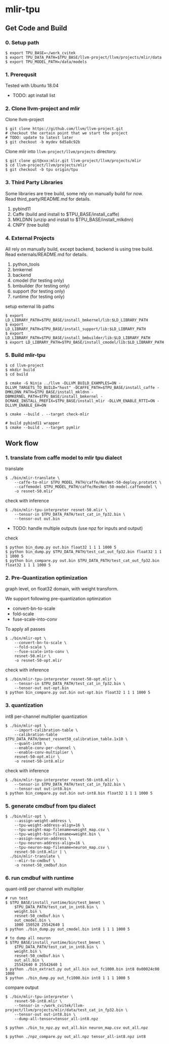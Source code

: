 # mlir-tpu

## Get Code and Build

### 0. Setup path

```
$ export TPU_BASE=~/work_cvitek
$ export TPU_DATA_PATH=$TPU_BASE/llvm-project/llvm/projects/mlir/data
$ export TPU_MODEL_PATH=/data/models
```

### 1. Prerequsit

Tested with Ubuntu 18.04

* TODO: apt install list

### 2. Clone llvm-project and mlir

Clone llvm-project
```
$ git clone https://github.com/llvm/llvm-project.git
# checkout the certain point that we start the project
# TODO: update to latest later
$ git checkout -b mydev 6d5a8c92b
```

Clone mlir into `llvm-project/llvm/projects` directory.

```
$ git clone git@xxx:mlir.git llvm-project/llvm/projects/mlir
$ cd llvm-project/llvm/projects/mlir
$ git checkout -b tpu origin/tpu
```

### 3. Third Party Libraries

Some libraries are tree build, some rely on manually build for now.\
Read third_party/README.md for details.

1. pybind11
1. Caffe (build and install to $TPU_BASE/install_caffe)
1. MKLDNN (unzip and install to $TPU_BASE/install_mlkdnn)
1. CNPY (tree build)

### 4. External Projects

All rely on manually build, except backend, backend is using tree build.\
Read externals/README.md for details.

1. python_tools
1. bmkernel
1. backend
1. cmodel (for testing only)
1. bmbuilder (for testing only)
1. support (for testing only)
1. runtime (for testing only)

setup external lib paths
```
$ export LD_LIBRARY_PATH=$TPU_BASE/install_bmkernel/lib:$LD_LIBRARY_PATH
$ export LD_LIBRARY_PATH=$TPU_BASE/install_support/lib:$LD_LIBRARY_PATH
$ export LD_LIBRARY_PATH=$TPU_BASE/install_bmbuilder/lib:$LD_LIBRARY_PATH
$ export LD_LIBRARY_PATH=$TPU_BASE/install_cmodel/lib:$LD_LIBRARY_PATH
```

### 5. Build mlir-tpu

```
$ cd llvm-project
$ mkdir build
$ cd build

$ cmake -G Ninja ../llvm -DLLVM_BUILD_EXAMPLES=ON -DLLVM_TARGETS_TO_BUILD="host" -DCAFFE_PATH=$TPU_BASE/install_caffe -DMKLDNN_PATH=$TPU_BASE/install_mkldnn -DBMKERNEL_PATH=$TPU_BASE/install_bmkernel -DCMAKE_INSTALL_PREFIX=$TPU_BASE/install_mlir -DLLVM_ENABLE_RTTI=ON -DLLVM_ENABLE_EH=ON

$ cmake --build . --target check-mlir

# build pybind11 wrapper
$ cmake --build . --target pymlir
```

## Work flow

### 1. translate from caffe model to mlir tpu dialect

translate
```
$ ./bin/mlir-translate \
    --caffe-to-mlir $TPU_MODEL_PATH/caffe/ResNet-50-deploy.prototxt \
    --caffemodel $TPU_MODEL_PATH/caffe/ResNet-50-model.caffemodel \
    -o resnet-50.mlir
```

check with inference
```
$ ./bin/mlir-tpu-interpreter resnet-50.mlir \
    --tensor-in $TPU_DATA_PATH/test_cat_in_fp32.bin \
    --tensor-out out.bin
```

* TODO: handle multiple outputs (use npz for inputs and output)

check
```
$ python bin_dump.py out.bin float32 1 1 1 1000 5
$ python bin_dump.py $TPU_DATA_PATH/test_cat_out_fp32.bin float32 1 1 1 1000 5
$ python bin_compare.py out.bin $TPU_DATA_PATH/test_cat_out_fp32.bin float32 1 1 1 1000 5
```

### 2. Pre-Quantization optimization

graph level, on float32 domain, with weight transform.

We support following pre-quantization optimzation

* convert-bn-to-scale
* fold-scale
* fuse-scale-into-conv

To apply all passes
```
$ ./bin/mlir-opt \
    --convert-bn-to-scale \
    --fold-scale \
    --fuse-scale-into-conv \
    resnet-50.mlir \
    -o resnet-50-opt.mlir
```

check with inference
```
$ ./bin/mlir-tpu-interpreter resnet-50-opt.mlir \
    --tensor-in $TPU_DATA_PATH/test_cat_in_fp32.bin \
    --tensor-out out-opt.bin
$ python bin_compare.py out.bin out-opt.bin float32 1 1 1 1000 5
```

### 3. quantization

int8 per-channel multiplier quantization

```
$ ./bin/mlir-opt \
    --import-calibration-table \
    --calibration-table $TPU_DATA_PATH/bmnet_resnet50_calibration_table.1x10 \
    --quant-int8 \
    --enable-conv-per-channel \
    --enable-conv-multiplier \
    resnet-50-opt.mlir \
    -o resnet-50-int8.mlir
```

check with inference
```
$ ./bin/mlir-tpu-interpreter resnet-50-int8.mlir \
    --tensor-in $TPU_DATA_PATH/test_cat_in_fp32.bin \
    --tensor-out out-int8.bin
$ python bin_compare.py out.bin out-int8.bin float32 1 1 1 1000 5
```

### 5. generate cmdbuf from tpu dialect

```
$ ./bin/mlir-opt \
    --assign-weight-address \
    --tpu-weight-address-align=16 \
    --tpu-weight-map-filename=weight_map.csv \
    --tpu-weight-bin-filename=weight.bin \
    --assign-neuron-address \
    --tpu-neuron-address-align=16 \
    --tpu-neuron-map-filename=neuron_map.csv \
    resnet-50-int8.mlir | \
  ./bin/mlir-translate \
    --mlir-to-cmdbuf \
    -o resnet-50_cmdbuf.bin
```

### 6. run cmdbuf with runtime

quant-int8 per channel with multiplier

```
# run test
$ $TPU_BASE/install_runtime/bin/test_bmnet \
    $TPU_DATA_PATH/test_cat_in_int8.bin \
    weight.bin \
    resnet-50_cmdbuf.bin \
    out_cmodel.bin \
    1000 150528 25542640 1
$ python ./bin_dump.py out_cmodel.bin int8 1 1 1 1000 5

# to dump all neuron
$ $TPU_BASE/install_runtime/bin/test_bmnet \
    $TPU_DATA_PATH/test_cat_in_int8.bin \
    weight.bin \
    resnet-50_cmdbuf.bin \
    out_all.bin \
    25542640 0 25542640 1
$ python ./bin_extract.py out_all.bin out_fc1000.bin int8 0x00024c00 1000
$ python ./bin_dump.py out_fc1000.bin int8 1 1 1 1000 5
```

compare output

```
$ ./bin/mlir-tpu-interpreter \
    resnet-50-int8.mlir \
    --tensor-in ~/work_cvitek/llvm-project/llvm/projects/mlir/data/test_cat_in_fp32.bin \
    --tensor-out out-int8.bin \
    --dump-all-tensor=tensor_all-int8.npz

$ python ./bin_to_npz.py out_all.bin neuron_map.csv out_all.npz

$ python ./npz_compare.py out_all.npz tensor_all-int8.npz int8
```
